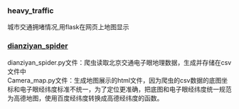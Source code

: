 ### heavy_traffic
城市交通拥堵情况,用flask在网页上地图显示

### [dianziyan_spider](./dianziyan_spider)
dianziyan_spider.py文件：爬虫读取北京交通电子眼地理数据，生成并存储在csv文件中  
Camera_map.py文件：生成地图展示的html文件，因为爬虫的csv数据的底图坐标和电子眼经纬度标准不统一，为了定位更准确，把底图和电子眼经纬度统一规范为高德地图，使用百度经纬度转换成高德经纬度的函数。
